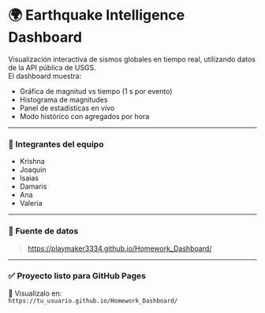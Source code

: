 # 🌍 Earthquake Intelligence Dashboard

Visualización interactiva de sismos globales en tiempo real, utilizando datos de la API pública de USGS.  
El dashboard muestra:

- Gráfica de magnitud vs tiempo (1 s por evento)
- Histograma de magnitudes
- Panel de estadísticas en vivo
- Modo histórico con agregados por hora

---

### 👥 Integrantes del equipo

- Krishna  
- Joaquin  
- Isaias  
- Damaris  
- Ana  
- Valeria

---

### 📡 Fuente de datos

> https://playmaker3334.github.io/Homework_Dashboard/

---

### ✅ Proyecto listo para GitHub Pages

🔗 Visualízalo en:  
`https://tu_usuario.github.io/Homework_Dashboard/`

